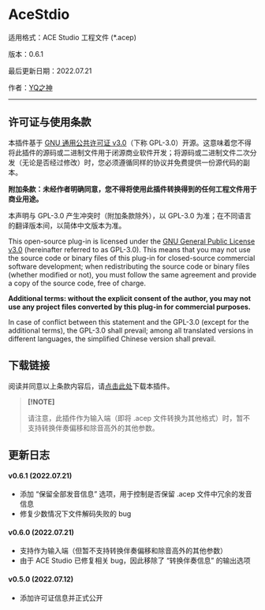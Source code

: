 # AceStdio

适用格式：ACE Studio 工程文件 (*.acep)

版本：0.6.1

最后更新日期：2022.07.21

作者：[YQ之神](https://space.bilibili.com/102844209)

---

## 许可证与使用条款

本插件基于 [GNU 通用公共许可证 v3.0](https://www.gnu.org/licenses/gpl-3.0.html)（下称 GPL-3.0）开源。这意味着您不得将此插件的源码或二进制文件用于闭源商业软件开发；将源码或二进制文件二次分发（无论是否经过修改）时，您必须遵循同样的协议并免费提供一份源代码的副本。

**附加条款：未经作者明确同意，您不得将使用此插件转换得到的任何工程文件用于商业用途。**

本声明与 GPL-3.0 产生冲突时（附加条款除外），以 GPL-3.0 为准；在不同语言的翻译版本间，以简体中文版本为准。

This open-source plug-in is licensed under the [GNU General Public License v3.0](https://www.gnu.org/licenses/gpl-3.0.html) (hereinafter referred to as GPL-3.0). This means that you may not use the source code or binary files of this plug-in for closed-source commercial software development; when redistributing the source code or binary files (whether modified or not), you must follow the same agreement and provide a copy of the source code, free of charge.

**Additional terms: without the explicit consent of the author, you may not use any project files converted by this plug-in for commercial purposes.**

In case of conflict between this statement and the GPL-3.0 (except for the additional terms), the GPL-3.0 shall prevail; among all translated versions in different languages, the simplified Chinese version shall prevail.

## 下载链接

阅读并同意以上条款内容后，请[点击此处](https://openvpi-1307911855.cos.ap-beijing.myqcloud.com/plugins/ace/opensvip_plugin_ace_0.6.1.zip)下载本插件。

> **[!NOTE]**
>
> 请注意，此插件作为输入端（即将 .acep 文件转换为其他格式）时，暂不支持转换伴奏偏移和除音高外的其他参数。

## 更新日志

#### v0.6.1 (2022.07.21)

- 添加 “保留全部发音信息” 选项，用于控制是否保留 .acep 文件中冗余的发音信息
- 修复少数情况下文件解码失败的 bug

#### v0.6.0 (2022.07.21)

- 支持作为输入端（但暂不支持转换伴奏偏移和除音高外的其他参数）
- 由于 ACE Studio 已修复相关 bug，因此移除了 “转换伴奏信息” 的输出选项

#### v0.5.0 (2022.07.12)

- 添加许可证信息并正式公开
